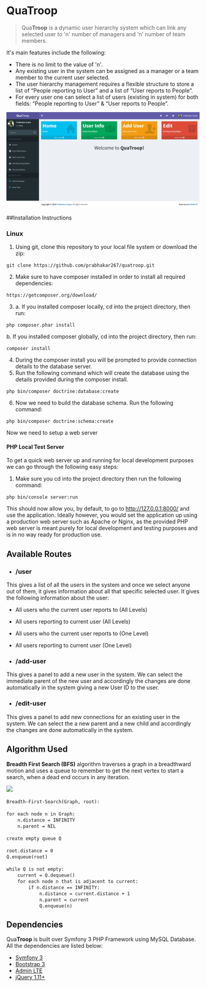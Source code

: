 # Qua**Troop**
> Qua**Troop** is a dynamic user hierarchy system which can link any selected user to 'n' number of managers and 'n' number of team members.

It's main features include the following:
 + There is no limit to the value of 'n'.
 + Any existing user in the system can be assigned as a manager or a team member to the current user selected.
 + The user hierarchy management requires a flexible structure to store a list of “People reporting to User” and a list of “User reports to People”.
 + For every user one can select a list of users (existing in system) for both fields: “People reporting to User” & “User reports to People”.

![QuaTroop](/screenshots/screencapture-localhost-8000-1479766681182.png)

##Installation Instructions

### Linux 

1. Using git, clone this repository to your local file system or download the zip:
```
git clone https://github.com/prabhakar267/quatroop.git
```

2. Make sure to have composer installed in order to install all required dependencies:
```
https://getcomposer.org/download/
```
3. a. If you installed composer locally, cd into the project directory, then run:
```
php composer.phar install
```
b. If you installed composer globally, cd into the project directory, then run:
```
composer install
```
4. During the composer install you will be prompted to provide connection details to the database server. 
5. Run the following command which will create the database using the details provided during the composer install.
```
php bin/composer doctrine:database:create
```
6. Now we need to build the database schema. Run the following command:
```
php bin/composer doctrine:schema:create
```

Now we need to setup a web server

#### PHP Local Test Server
To get a quick web server up and running for local development purposes we can go through the following easy steps:

1. Make sure you cd into the project directory then run the following command:
```
php bin/console server:run 
```

This should now allow you, by default, to go to http://127.0.0.1:8000/ and use the application. Ideally however, you would set the application up using a production web server such as Apache or Nginx, as the provided PHP web server is meant purely for local development and testing purposes and is in no way ready for production use.

## Available Routes
+ ### /user
This gives a list of all the users in the system and once we select anyone out of them, it gives information about all that specific selected user. It gives the following information about the user:
  + All users who the current user reports to (All Levels)
  + All users reporting to current user (All Levels)
  + All users who the current user reports to (One Level)
  + All users reporting to current user (One Level)

+ ### /add-user
This gives a panel to add a new user in the system. We can select the immediate parent of the new user and accordingly the changes are done automatically in the system giving a new User ID to the user.

+ ### /edit-user
This gives a panel to add new connections for an existing user in the system. We can select the a new parent and a new child and accordingly the changes are done automatically in the system.

## Algorithm Used
**Breadth First Search (BFS)** algorithm traverses a graph in a breadthward motion and uses a queue to remember to get the next vertex to start a search, when a dead end occurs in any iteration.

<img src="https://upload.wikimedia.org/wikipedia/commons/4/46/Animated_BFS.gif">

```
Breadth-First-Search(Graph, root):

for each node n in Graph:            
    n.distance = INFINITY        
    n.parent = NIL

create empty queue Q      

root.distance = 0
Q.enqueue(root)                      

while Q is not empty:        
    current = Q.dequeue()
    for each node n that is adjacent to current:
        if n.distance == INFINITY:
            n.distance = current.distance + 1
            n.parent = current
            Q.enqueue(n)
```

## Dependencies
Qua**Troop** is built over Symfony 3 PHP Framework using MySQL Database. All the dependencies are listed below:
 + [Symfony 3](http://symfony.com/)
 + [Bootstrap 3](http://getbootstrap.com/)
 + [Admin LTE](https://github.com/almasaeed2010/AdminLTE)
 + [jQuery 1.11+](http://jquery.com/)

